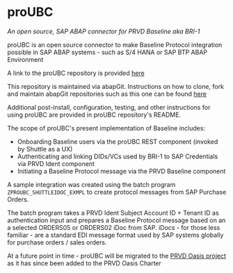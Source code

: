 # proUBC
*An open source, SAP ABAP connector for PRVD Baseline aka BRI-1*

proUBC is an open source connector to make Baseline Protocol integration possible in SAP ABAP systems - such as S/4 HANA or SAP BTP ABAP Environment

A link to the proUBC repository is provided [here](https://github.com/provideplatform/proUBC.git)

This repository is maintained via abapGit. Instructions on how to clone, fork and maintain abapGit repositories such as this one can be found [here](https://docs.abapgit.org/)

Additional post-install, configuration, testing, and other instructions for using proUBC are provided in proUBC repository's README.

The scope of proUBC's present implementation of Baseline includes:
- Onboarding Baseline users via the proUBC REST component (invoked by Shuttle as a UX)
- Authenticating and linking DIDs/VCs used by BRI-1 to SAP Credentials via PRVD Ident component
- Initiating a Baseline Protocol message via the PRVD Baseline component

A sample integration was created using the batch program `ZPROUBC_SHUTTLEIDOC_EXMPL` to create protocol messages from SAP Purchase Orders.

The batch program takes a PRVD Ident Subject Account ID + Tenant ID as authentication input and prepares a Baseline Protocol message based on an a selected ORDERS05 or ORDERS02 iDoc from SAP. iDocs - for those less familiar - are a standard EDI message format used by SAP systems globally for purchase orders / sales orders.

At a future point in time - proUBC will be migrated to the [PRVD Oasis project](https://github.com/prvd-oasis) as it has since been added to the PRVD Oasis Charter
